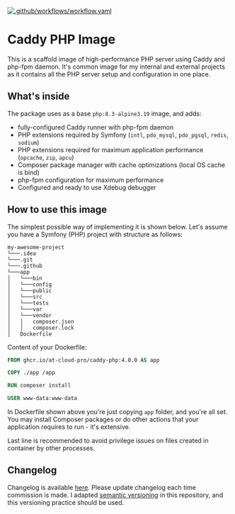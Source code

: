 [![.github/workflows/workflow.yaml](https://github.com/at-cloud-pro/caddy-php-image/actions/workflows/workflow.yaml/badge.svg?branch=main)](https://github.com/at-cloud-pro/caddy-php-image/actions/workflows/workflow.yaml)

# Caddy PHP Image
This is a scaffold image of high-performance PHP server using Caddy and php-fpm daemon. It's common image for my
internal and external projects as it contains all the PHP server setup and configuration in one place.

## What's inside
The package uses as a base `php:8.3-alpine3.19` image, and adds:
* fully-configured Caddy runner with php-fpm daemon
* PHP extensions required by Symfony (`intl`, `pdo_mysql`, `pdo_pgsql`, `redis`, `sodium`)
* PHP extensions required for maximum application performance (`opcache`, `zip`, `apcu`)
* Composer package manager with cache optimizations (local OS cache is bind)
* php-fpm configuration for maximum performance
* Configured and ready to use Xdebug debugger

## How to use this image
The simplest possible way of implementing it is shown below. Let's assume you have a Symfony (PHP) project with
structure as follows:

```
my-awesome-project
└───.idea
└───.git
└───.github
└───app
│   └───bin
│   └───config
│   └───public
│   └───src
│   └───tests
│   └───var
│   └───vendor
│   │   composer.json
│   │   composer.lock
│   Dockerfile
```

Content of your Dockerfile:

```dockerfile
FROM ghcr.io/at-cloud-pro/caddy-php:4.0.0 AS app

COPY ./app /app

RUN composer install

USER www-data:www-data
```
In Dockerfile shown above you're just copying `app` folder, and you're all set. You may install Composer packages or do
other actions that your application requires to run - it's extensive.

Last line is recommended to avoid privilege issues on files created in container by other processes.

## Changelog
Changelog is available [here](CHANGELOG.md). Please update changelog each time commission is made. I adapted
[semantic versioning](https://semver.org/) in this repository, and this versioning practice should be used.
